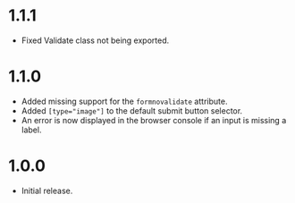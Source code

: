 # 1.1.1

- Fixed Validate class not being exported.

# 1.1.0

- Added missing support for the `formnovalidate` attribute.
- Added `[type="image"]` to the default submit button selector.
- An error is now displayed in the browser console if an input is missing a label.

# 1.0.0

- Initial release.